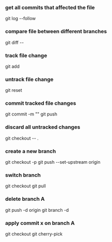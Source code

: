 ### get all commits that affected the file
git log --follow <file>

### compare file between different branches
git diff <previous branch> <current branch> -- <file>

### track file change
git add <files> 

### untrack file change
git reset <files>

### commit tracked file changes
git commit -m "<message>"
git push

### discard all untracked changes
git checkout -- .

### create a new branch
git checkout -p <branch>
git push --set-upstream origin <branch>

### switch branch
git checkout <branch>
git pull

### delete branch A
git push -d origin <branch A>
git branch -d <branch A>

### apply commit x on branch A
git checkout <branch A>
git cherry-pick <id of commit x>